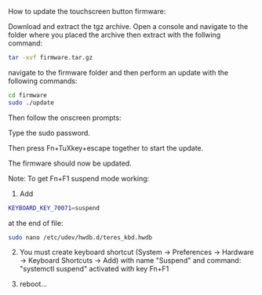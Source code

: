 How to update the touchscreen button firmware:

Download and extract the tgz archive. Open a console and navigate to the folder where you placed the archive then extract with the follwing command:

```bash
tar -xvf firmware.tar.gz
```
navigate to the firmware folder and then perform an update with the following commands: 
```bash
cd firmware 
sudo ./update 
```
Then follow the onscreen prompts: 

Type the sudo password. 

Then press Fn+TuXkey+escape together to
start the update.

The firmware should now be updated.


Note: To get Fn+F1 suspend mode working:

1. Add
```bash
KEYBOARD_KEY_70071=suspend
```
at the end of file:
```bash
sudo nano /etc/udev/hwdb.d/teres_kbd.hwdb
```
2. You must create keyboard shortcut (System -> Preferences -> Hardware -> Keyboard Shortcuts -> Add) with name "Suspend" and command: "systemctl suspend" activated with key Fn+F1

3. reboot...
